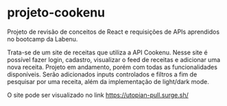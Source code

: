 # projeto-cookenu
Projeto de revisão de conceitos de React e requisições de APIs aprendidos no bootcamp da Labenu.

Trata-se de um site de receitas que utiliza a API Cookenu. Nesse site é possível fazer login, cadastro, visualizar o feed de receitas e adicionar uma nova receita.
Projeto em andamento, porém com todas as funcionalidades disponíveis. Serão adicionados inputs controlados e filtros a fim de pesquisar por uma receita, além da implementação de light/dark mode.

O site pode ser visualizado no link https://utopian-pull.surge.sh/
